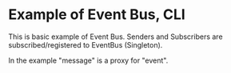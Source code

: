 # Example of Event Bus, CLI

This is basic example of Event Bus. Senders and Subscribers are subscribed/registered to EventBus (Singleton).

In the example "message" is a proxy for "event".
